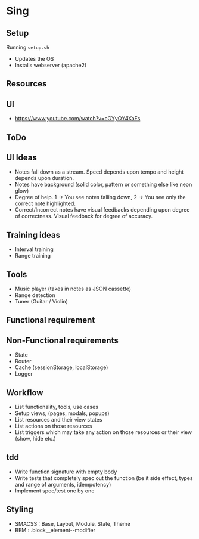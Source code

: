 # Sing



## Setup
Running `setup.sh`
- Updates the OS
- Installs webserver (apache2)



## Resources
UI
---
- https://www.youtube.com/watch?v=cGYyOY4XaFs



## ToDo
UI Ideas
---
- Notes fall down as a stream. Speed depends upon tempo and height depends upon duration.
- Notes have background (solid color, pattern or something else like neon glow)
- Degree of help. 1 -> You see notes falling down, 2 -> You see only the correct note highlighted.
- Correct/Incorrect notes have visual feedbacks depending upon degree of correctness. Visual feedback for degree of accuracy.

Training ideas
---
- Interval training
- Range training




Tools
---
- Music player (takes in notes as JSON cassette)
- Range detection
- Tuner (Guitar / Violin) 


## Functional requirement



## Non-Functional requirements
- State
- Router
- Cache (sessionStorage, localStorage)
- Logger


## Workflow
- List functionality, tools, use cases
- Setup views, (pages, modals, popups)
- List resources and their view states
- List actions on those resources
- List triggers which may take any action on those resources or their view (show, hide etc.)


## tdd
- Write function signature with empty body
- Write tests that completely spec out the function (be it side effect, types and range of arguments, idempotency)
- Implement spec/test one by one



## Styling
- SMACSS : Base, Layout, Module, State, Theme
- BEM : .block__element--modifier